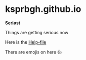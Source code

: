 # ksprbgh.github.io
**Seriøst**

Things are getting serious now

Here is the [Help-file](https://github.com/adam-p/markdown-here/wiki/Markdown-Cheatsheet)

There are emojis on here :+1:
